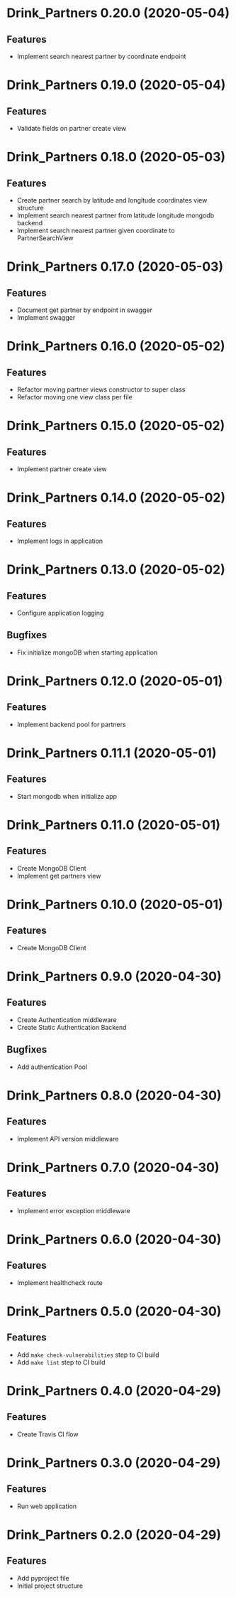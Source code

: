 Drink_Partners 0.20.0 (2020-05-04)
==================================

Features
--------

- Implement search nearest partner by coordinate endpoint


Drink_Partners 0.19.0 (2020-05-04)
==================================

Features
--------

- Validate fields on partner create view


Drink_Partners 0.18.0 (2020-05-03)
==================================

Features
--------

- Create partner search by latitude and longitude coordinates view structure
- Implement search nearest partner from latitude longitude mongodb backend
- Implement search nearest partner given coordinate to PartnerSearchView


Drink_Partners 0.17.0 (2020-05-03)
==================================

Features
--------

- Document get partner by endpoint in swagger
- Implement swagger


Drink_Partners 0.16.0 (2020-05-02)
==================================

Features
--------

- Refactor moving partner views constructor to super class
- Refactor moving one view class per file


Drink_Partners 0.15.0 (2020-05-02)
==================================

Features
--------

- Implement partner create view


Drink_Partners 0.14.0 (2020-05-02)
==================================

Features
--------

- Implement logs in application


Drink_Partners 0.13.0 (2020-05-02)
==================================

Features
--------

- Configure application logging


Bugfixes
--------

- Fix initialize mongoDB when starting application


Drink_Partners 0.12.0 (2020-05-01)
==================================

Features
--------

- Implement backend pool for partners


Drink_Partners 0.11.1 (2020-05-01)
==================================

Features
--------

- Start mongodb when initialize app


Drink_Partners 0.11.0 (2020-05-01)
==================================

Features
--------

- Create MongoDB Client
- Implement get partners view


Drink_Partners 0.10.0 (2020-05-01)
==================================

Features
--------

- Create MongoDB Client


Drink_Partners 0.9.0 (2020-04-30)
=================================

Features
--------

- Create Authentication middleware
- Create Static Authentication Backend


Bugfixes
--------

- Add authentication Pool


Drink_Partners 0.8.0 (2020-04-30)
=================================

Features
--------

- Implement API version middleware


Drink_Partners 0.7.0 (2020-04-30)
=================================

Features
--------

- Implement error exception middleware


Drink_Partners 0.6.0 (2020-04-30)
=================================

Features
--------

- Implement healthcheck route


Drink_Partners 0.5.0 (2020-04-30)
=================================

Features
--------

- Add `make check-vulnerabilities` step to CI build
- Add `make lint` step to CI build


Drink_Partners 0.4.0 (2020-04-29)
=================================

Features
--------

- Create Travis CI flow


Drink_Partners 0.3.0 (2020-04-29)
=================================

Features
--------

- Run web application


Drink_Partners 0.2.0 (2020-04-29)
=================================

Features
--------

- Add pyproject file
- Initial project structure
